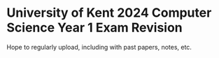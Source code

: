 # University of Kent 2024 Computer Science Year 1 Exam Revision

Hope to regularly upload, including with past papers, notes, etc.
